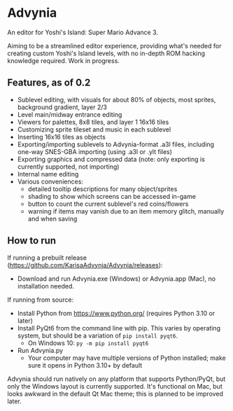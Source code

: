 # Advynia
An editor for Yoshi's Island: Super Mario Advance 3.

Aiming to be a streamlined editor experience, providing what's needed for creating custom Yoshi's Island levels, with no in-depth ROM hacking knowledge required. Work in progress.

## Features, as of 0.2
- Sublevel editing, with visuals for about 80% of objects, most sprites, background gradient, layer 2/3
- Level main/midway entrance editing
- Viewers for palettes, 8x8 tiles, and layer 1 16x16 tiles
- Customizing sprite tileset and music in each sublevel
- Inserting 16x16 tiles as objects
- Exporting/importing sublevels to Advynia-format .a3l files, including one-way SNES-GBA importing (using .a3l or .ylt files)
- Exporting graphics and compressed data (note: only exporting is currently supported, not importing)
- Internal name editing
- Various conveniences:
    - detailed tooltip descriptions for many object/sprites
    - shading to show which screens can be accessed in-game
    - button to count the current sublevel's red coins/flowers
    - warning if items may vanish due to an item memory glitch, manually and when saving

## How to run
If running a prebuilt release (<https://github.com/KarisaAdvynia/Advynia/releases>):
- Download and run Advynia.exe (Windows) or Advynia.app (Mac), no installation needed.

If running from source:
- Install Python from <https://www.python.org/> (requires Python 3.10 or later)
- Install PyQt6 from the command line with pip. This varies by operating system, but should be a variation of `pip install pyqt6`.
    - On Windows 10: `py -m pip install pyqt6`
- Run Advynia.py
    - Your computer may have multiple versions of Python installed; make sure it opens in Python 3.10+ by default

Advynia should run natively on any platform that supports Python/PyQt, but only the Windows layout is currently supported. It's functional on Mac, but looks awkward in the default Qt Mac theme; this is planned to be improved later.
